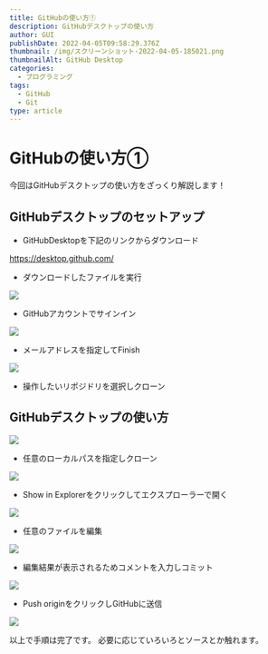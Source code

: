 ```yaml
---
title: GitHubの使い方①
description: GitHubデスクトップの使い方
author: GUI
publishDate: 2022-04-05T09:58:29.376Z
thumbnail: /img/スクリーンショット-2022-04-05-185021.png
thumbnailAlt: GitHub Desktop
categories:
  - プログラミング
tags:
  - GitHub
  - Git
type: article
---
```

# GitHubの使い方①

今回はGitHubデスクトップの使い方をざっくり解説します！

## GitHubデスクトップのセットアップ

- GitHubDesktopを下記のリンクからダウンロード

https://desktop.github.com/

- ダウンロードしたファイルを実行

![](/img/スクリーンショット-2022-04-05-175922.png)

- GitHubアカウントでサインイン

![](/img/スクリーンショット-2022-04-05-175942.png)

- メールアドレスを指定してFinish

![](/img/スクリーンショット-2022-04-05-180415.png)

- 操作したいリポジドリを選択しクローン

## GitHubデスクトップの使い方

![](/img/1.png)

- 任意のローカルパスを指定しクローン

![](/img/2.png)

- Show in Explorerをクリックしてエクスプローラーで開く

![](/img/3.png)

- 任意のファイルを編集

![](/img/4.png)

- 編集結果が表示されるためコメントを入力しコミット

![](/img/5.png)

- Push originをクリックしGitHubに送信

![](/img/6.png)

以上で手順は完了です。
必要に応じていろいろとソースとか触れます。
